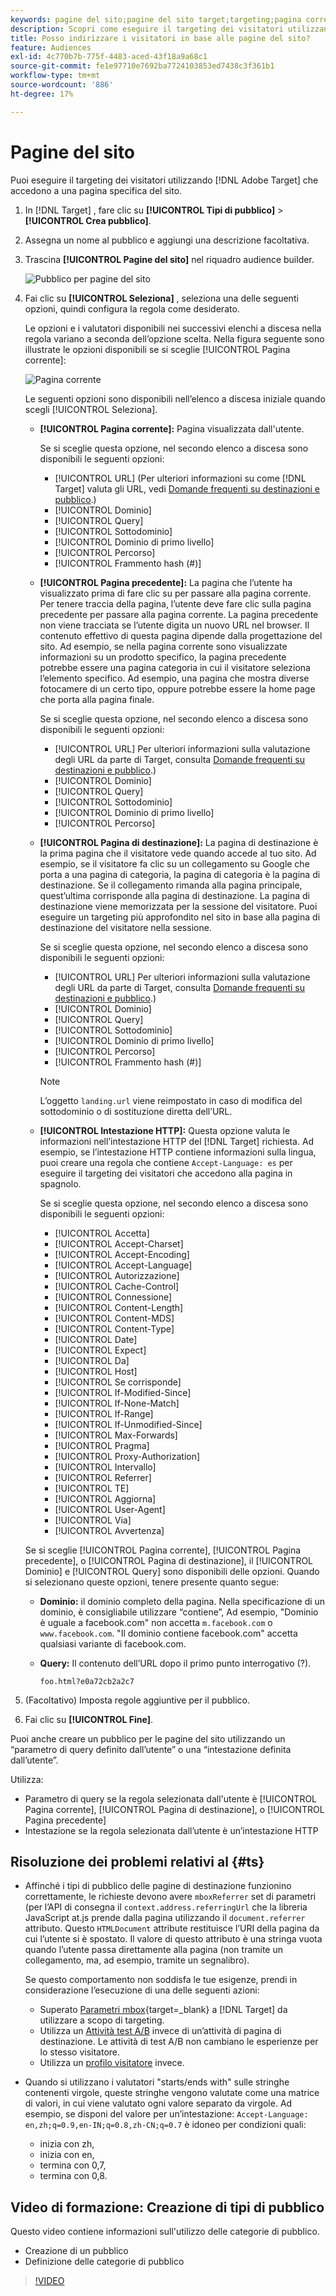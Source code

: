 ```yaml
---
keywords: pagine del sito;pagine del sito target;targeting;pagina corrente;pagina corrente target;pagina precedente;pagina precedente target;pagina precedente;pagina di destinazione target;pagina di destinazione target;intestazione http
description: Scopri come eseguire il targeting dei visitatori utilizzando [!DNL Adobe Target] che si trovano in una pagina specifica del sito.
title: Posso indirizzare i visitatori in base alle pagine del sito?
feature: Audiences
exl-id: 4c770b7b-775f-4483-aced-43f18a9a68c1
source-git-commit: fe1e97710e7692ba7724103853ed7438c3f361b1
workflow-type: tm+mt
source-wordcount: '886'
ht-degree: 17%

---
```


# Pagine del sito

Puoi eseguire il targeting dei visitatori utilizzando [!DNL Adobe Target] che accedono a una pagina specifica del sito.

1. In [!DNL Target] , fare clic su **[!UICONTROL Tipi di pubblico]** > **[!UICONTROL Crea pubblico]**.
1. Assegna un nome al pubblico e aggiungi una descrizione facoltativa.
1. Trascina **[!UICONTROL Pagine del sito]** nel riquadro audience builder.

   ![Pubblico per pagine del sito](assets/target_site_pages.png)

1. Fai clic su **[!UICONTROL Seleziona]** , seleziona una delle seguenti opzioni, quindi configura la regola come desiderato.

   Le opzioni e i valutatori disponibili nei successivi elenchi a discesa nella regola variano a seconda dell’opzione scelta. Nella figura seguente sono illustrate le opzioni disponibili se si sceglie [!UICONTROL Pagina corrente]:

   ![Pagina corrente](assets/current-page.png)

   Le seguenti opzioni sono disponibili nell’elenco a discesa iniziale quando scegli [!UICONTROL Seleziona].

   * **[!UICONTROL Pagina corrente]:** Pagina visualizzata dall&#39;utente.

     Se si sceglie questa opzione, nel secondo elenco a discesa sono disponibili le seguenti opzioni:

      * [!UICONTROL URL] (Per ulteriori informazioni su come [!DNL Target] valuta gli URL, vedi [Domande frequenti su destinazioni e pubblico](/help/main/c-target/c-troubleshooting-targets-and-audiences/troubleshooting-targets-and-audiences.md).)
      * [!UICONTROL Dominio]
      * [!UICONTROL Query]
      * [!UICONTROL Sottodominio]
      * [!UICONTROL Dominio di primo livello]
      * [!UICONTROL Percorso]
      * [!UICONTROL Frammento hash (#)]

   * **[!UICONTROL Pagina precedente]:** La pagina che l’utente ha visualizzato prima di fare clic su per passare alla pagina corrente. Per tenere traccia della pagina, l’utente deve fare clic sulla pagina precedente per passare alla pagina corrente. La pagina precedente non viene tracciata se l’utente digita un nuovo URL nel browser. Il contenuto effettivo di questa pagina dipende dalla progettazione del sito. Ad esempio, se nella pagina corrente sono visualizzate informazioni su un prodotto specifico, la pagina precedente potrebbe essere una pagina categoria in cui il visitatore seleziona l’elemento specifico. Ad esempio, una pagina che mostra diverse fotocamere di un certo tipo, oppure potrebbe essere la home page che porta alla pagina finale.

     Se si sceglie questa opzione, nel secondo elenco a discesa sono disponibili le seguenti opzioni:

      * [!UICONTROL URL] Per ulteriori informazioni sulla valutazione degli URL da parte di Target, consulta [Domande frequenti su destinazioni e pubblico](/help/main/c-target/c-troubleshooting-targets-and-audiences/troubleshooting-targets-and-audiences.md).)
      * [!UICONTROL Dominio]
      * [!UICONTROL Query]
      * [!UICONTROL Sottodominio]
      * [!UICONTROL Dominio di primo livello]
      * [!UICONTROL Percorso]

   * **[!UICONTROL Pagina di destinazione]:** La pagina di destinazione è la prima pagina che il visitatore vede quando accede al tuo sito. Ad esempio, se il visitatore fa clic su un collegamento su Google che porta a una pagina di categoria, la pagina di categoria è la pagina di destinazione. Se il collegamento rimanda alla pagina principale, quest’ultima corrisponde alla pagina di destinazione. La pagina di destinazione viene memorizzata per la sessione del visitatore. Puoi eseguire un targeting più approfondito nel sito in base alla pagina di destinazione del visitatore nella sessione.

     Se si sceglie questa opzione, nel secondo elenco a discesa sono disponibili le seguenti opzioni:

      * [!UICONTROL URL] Per ulteriori informazioni sulla valutazione degli URL da parte di Target, consulta [Domande frequenti su destinazioni e pubblico](/help/main/c-target/c-troubleshooting-targets-and-audiences/troubleshooting-targets-and-audiences.md).)
      * [!UICONTROL Dominio]
      * [!UICONTROL Query]
      * [!UICONTROL Sottodominio]
      * [!UICONTROL Dominio di primo livello]
      * [!UICONTROL Percorso]
      * [!UICONTROL Frammento hash (#)]

     >[!NOTE]
     >
     >L’oggetto `landing.url` viene reimpostato in caso di modifica del sottodominio o di sostituzione diretta dell’URL.

   * **[!UICONTROL Intestazione HTTP]:** Questa opzione valuta le informazioni nell’intestazione HTTP del [!DNL Target] richiesta. Ad esempio, se l’intestazione HTTP contiene informazioni sulla lingua, puoi creare una regola che contiene `Accept-Language: es` per eseguire il targeting dei visitatori che accedono alla pagina in spagnolo.

     Se si sceglie questa opzione, nel secondo elenco a discesa sono disponibili le seguenti opzioni:

      * [!UICONTROL Accetta]
      * [!UICONTROL Accept-Charset]
      * [!UICONTROL Accept-Encoding]
      * [!UICONTROL Accept-Language]
      * [!UICONTROL Autorizzazione]
      * [!UICONTROL Cache-Control]
      * [!UICONTROL Connessione]
      * [!UICONTROL Content-Length]
      * [!UICONTROL Content-MDS]
      * [!UICONTROL Content-Type]
      * [!UICONTROL Date]
      * [!UICONTROL Expect]
      * [!UICONTROL Da]
      * [!UICONTROL Host]
      * [!UICONTROL Se corrisponde]
      * [!UICONTROL If-Modified-Since]
      * [!UICONTROL If-None-Match]
      * [!UICONTROL If-Range]
      * [!UICONTROL If-Unmodified-Since]
      * [!UICONTROL Max-Forwards]
      * [!UICONTROL Pragma]
      * [!UICONTROL Proxy-Authorization]
      * [!UICONTROL Intervallo]
      * [!UICONTROL Referrer]
      * [!UICONTROL TE]
      * [!UICONTROL Aggiorna]
      * [!UICONTROL User-Agent]
      * [!UICONTROL Via]
      * [!UICONTROL Avvertenza]

   Se si sceglie [!UICONTROL Pagina corrente], [!UICONTROL Pagina precedente], o [!UICONTROL Pagina di destinazione], il [!UICONTROL Dominio] e [!UICONTROL Query] sono disponibili delle opzioni. Quando si selezionano queste opzioni, tenere presente quanto segue:

   * **Dominio:** il dominio completo della pagina. Nella specificazione di un dominio, è consigliabile utilizzare “contiene”, Ad esempio, &quot;Dominio è uguale a facebook.com&quot; non accetta `m.facebook.com` o `www.facebook.com`. &quot;Il dominio contiene facebook.com&quot; accetta qualsiasi variante di facebook.com.
   * **Query:** Il contenuto dell’URL dopo il primo punto interrogativo (?).

     `foo.html?e0a72cb2a2c7`

1. (Facoltativo) Imposta regole aggiuntive per il pubblico.
1. Fai clic su **[!UICONTROL Fine]**.

Puoi anche creare un pubblico per le pagine del sito utilizzando un “parametro di query definito dall’utente” o una “intestazione definita dall’utente”.

Utilizza:

* Parametro di query se la regola selezionata dall&#39;utente è [!UICONTROL Pagina corrente], [!UICONTROL Pagina di destinazione], o [!UICONTROL Pagina precedente]
* Intestazione se la regola selezionata dall’utente è un’intestazione HTTP

## Risoluzione dei problemi relativi al {#ts}

* Affinché i tipi di pubblico delle pagine di destinazione funzionino correttamente, le richieste devono avere `mboxReferrer` set di parametri (per l’API di consegna il `context.address.referringUrl` che la libreria JavaScript at.js prende dalla pagina utilizzando il `document.referrer` attributo. Questo `HTMLDocument` attribute restituisce l’URI della pagina da cui l’utente si è spostato. Il valore di questo attributo è una stringa vuota quando l’utente passa direttamente alla pagina (non tramite un collegamento, ma, ad esempio, tramite un segnalibro).

  Se questo comportamento non soddisfa le tue esigenze, prendi in considerazione l’esecuzione di una delle seguenti azioni:

   * Superato [Parametri mbox](https://experienceleague.adobe.com/docs/target-dev/developer/client-side/global-mbox/pass-parameters-to-global-mbox.html){target=_blank} a [!DNL Target] da utilizzare a scopo di targeting.
   * Utilizza un [Attività test A/B](/help/main/c-activities/t-test-ab/test-ab.md) invece di un’attività di pagina di destinazione. Le attività di test A/B non cambiano le esperienze per lo stesso visitatore.
   * Utilizza un [profilo visitatore](/help/main/c-target/c-audiences/c-target-rules/visitor-profile.md) invece.

* Quando si utilizzano i valutatori &quot;starts/ends with&quot; sulle stringhe contenenti virgole, queste stringhe vengono valutate come una matrice di valori, in cui viene valutato ogni valore separato da virgole. Ad esempio, se disponi del valore per un’intestazione: `Accept-Language: en,zh;q=0.9,en-IN;q=0.8,zh-CN;q=0.7` è idoneo per condizioni quali:
   * inizia con zh,
   * inizia con en,
   * termina con 0,7,
   * termina con 0,8.

## Video di formazione: Creazione di tipi di pubblico

Questo video contiene informazioni sull&#39;utilizzo delle categorie di pubblico.

* Creazione di un pubblico
* Definizione delle categorie di pubblico

>[!VIDEO](https://video.tv.adobe.com/v/17392)
